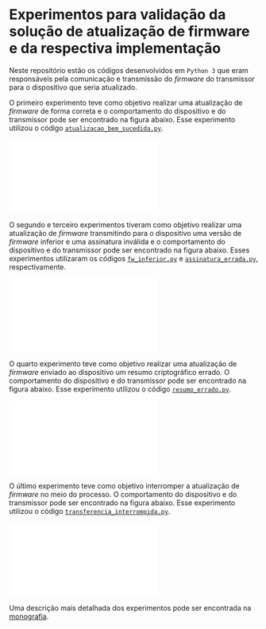 # Experimentos para validação da solução de atualização de firmware e da respectiva implementação 

Neste repositório estão os códigos desenvolvidos em `Python 3` que eram responsáveis pela comunicação e transmissão do *firmware* do transmissor para o dispositivo que seria atualizado. 

O primeiro experimento teve como objetivo realizar uma atualização de *firmware* de forma correta e o comportamento do dispositivo e do transmissor pode ser encontrado na figura abaixo. Esse experimento utilizou o código [`atualizacao_bem_sucedida.py`](testes/atualizacao_bem_sucedida.py).

![exp1](diagramas/digrama-atv-experimento1.pdf)

O segundo e terceiro experimentos tiveram como objetivo realizar uma atualização de *firmware* transmitindo para o dispositivo uma versão de *firmware* inferior e uma assinatura inválida e o comportamento do dispositivo e do transmissor pode ser encontrado na figura abaixo. Esses experimentos utilizaram os  códigos [`fw_inferior.py`](testes/fw_inferior.py) e [`assinatura_errada.py`](testes/assinatura_errada.py), respectivamente.

![exp23](diagramas/digrama-atv-experimento23.pdf)

O quarto experimento teve como objetivo realizar uma atualização de *firmware* enviado ao dispositivo um resumo criptográfico errado. O comportamento do dispositivo e do transmissor pode ser encontrado na figura abaixo. Esse experimento utilizou o código [`resumo_errado.py`](testes/resumo_errado.py).

![exp4](diagramas/digrama-atv-experimento4.pdf)

O último experimento teve como objetivo interromper a atualização de *firmware* no meio do processo. O comportamento do dispositivo e do transmissor pode ser encontrado na figura abaixo. Esse experimento utilizou o código [`transferencia_interrompida.py`](testes/transferencia_interrompida.py).

![exp5](diagramas/digrama-atv-experimento5.pdf)

Uma descrição mais detalhada dos experimentos pode ser encontrada na [monografia](../monografia).





